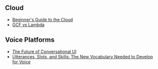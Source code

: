 ## Cloud
- [Beginner's Guide to the Cloud](http://mashable.com/2013/08/26/what-is-the-cloud/#_BIDyGq5DgqV)
- [GCF vs Lambda](https://medium.com/@ste.grider/serverless-showdown-aws-lambda-vs-firebase-google-cloud-functions-cc7529bcfa7d)

## Voice Platforms
- [The Future of Conversational UI](https://medium.com/the-layer/the-future-of-conversational-ui-belongs-to-hybrid-interfaces-8a228de0bdb5)
- [Utterances, Slots, and Skills: The New Vocabulary Needed to Develop for Voice](https://medium.com/@screenmedia/utterances-slots-and-skills-the-new-vocabulary-needed-to-develop-for-voice-7428bff4ed79)
